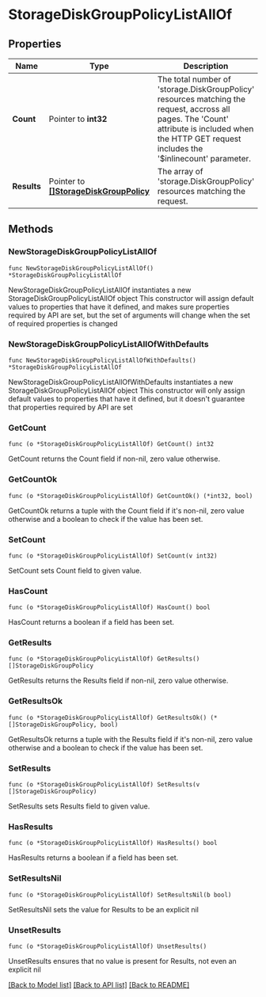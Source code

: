 # StorageDiskGroupPolicyListAllOf

## Properties

Name | Type | Description | Notes
------------ | ------------- | ------------- | -------------
**Count** | Pointer to **int32** | The total number of &#39;storage.DiskGroupPolicy&#39; resources matching the request, accross all pages. The &#39;Count&#39; attribute is included when the HTTP GET request includes the &#39;$inlinecount&#39; parameter. | [optional] 
**Results** | Pointer to [**[]StorageDiskGroupPolicy**](storage.DiskGroupPolicy.md) | The array of &#39;storage.DiskGroupPolicy&#39; resources matching the request. | [optional] 

## Methods

### NewStorageDiskGroupPolicyListAllOf

`func NewStorageDiskGroupPolicyListAllOf() *StorageDiskGroupPolicyListAllOf`

NewStorageDiskGroupPolicyListAllOf instantiates a new StorageDiskGroupPolicyListAllOf object
This constructor will assign default values to properties that have it defined,
and makes sure properties required by API are set, but the set of arguments
will change when the set of required properties is changed

### NewStorageDiskGroupPolicyListAllOfWithDefaults

`func NewStorageDiskGroupPolicyListAllOfWithDefaults() *StorageDiskGroupPolicyListAllOf`

NewStorageDiskGroupPolicyListAllOfWithDefaults instantiates a new StorageDiskGroupPolicyListAllOf object
This constructor will only assign default values to properties that have it defined,
but it doesn't guarantee that properties required by API are set

### GetCount

`func (o *StorageDiskGroupPolicyListAllOf) GetCount() int32`

GetCount returns the Count field if non-nil, zero value otherwise.

### GetCountOk

`func (o *StorageDiskGroupPolicyListAllOf) GetCountOk() (*int32, bool)`

GetCountOk returns a tuple with the Count field if it's non-nil, zero value otherwise
and a boolean to check if the value has been set.

### SetCount

`func (o *StorageDiskGroupPolicyListAllOf) SetCount(v int32)`

SetCount sets Count field to given value.

### HasCount

`func (o *StorageDiskGroupPolicyListAllOf) HasCount() bool`

HasCount returns a boolean if a field has been set.

### GetResults

`func (o *StorageDiskGroupPolicyListAllOf) GetResults() []StorageDiskGroupPolicy`

GetResults returns the Results field if non-nil, zero value otherwise.

### GetResultsOk

`func (o *StorageDiskGroupPolicyListAllOf) GetResultsOk() (*[]StorageDiskGroupPolicy, bool)`

GetResultsOk returns a tuple with the Results field if it's non-nil, zero value otherwise
and a boolean to check if the value has been set.

### SetResults

`func (o *StorageDiskGroupPolicyListAllOf) SetResults(v []StorageDiskGroupPolicy)`

SetResults sets Results field to given value.

### HasResults

`func (o *StorageDiskGroupPolicyListAllOf) HasResults() bool`

HasResults returns a boolean if a field has been set.

### SetResultsNil

`func (o *StorageDiskGroupPolicyListAllOf) SetResultsNil(b bool)`

 SetResultsNil sets the value for Results to be an explicit nil

### UnsetResults
`func (o *StorageDiskGroupPolicyListAllOf) UnsetResults()`

UnsetResults ensures that no value is present for Results, not even an explicit nil

[[Back to Model list]](../README.md#documentation-for-models) [[Back to API list]](../README.md#documentation-for-api-endpoints) [[Back to README]](../README.md)


